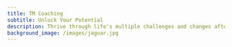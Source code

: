```yaml
---
title: TM Coaching
subtitle: Unlock Your Potential
description: Thrive through life's multiple challenges and changes after 40
background_image: /images/jaguar.jpg
---
```

